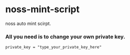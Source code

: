 # noss-mint-script
noss auto mint scirpt.

### All you need is to change your own private key.
`private_key = "type_your_private_key_here"`
